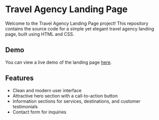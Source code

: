 # Travel Agency Landing Page

Welcome to the Travel Agency Landing Page project! This repository contains the source code for a simple yet elegant travel agency landing page, built using HTML and CSS.

## Demo

You can view a live demo of the landing page [here](https://gyanendu01.github.io/Travel-Agency-Landing-page/).

## Features
- Clean and modern user interface
- Attractive hero section with a call-to-action button
- Information sections for services, destinations, and customer testimonials
- Contact form for inquiries
